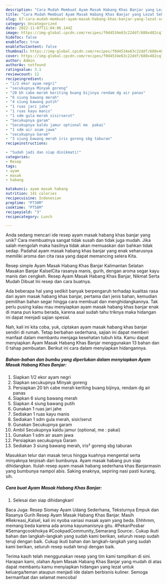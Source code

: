 ```yaml
---
description: "Cara Mudah Membuat Ayam Masak Habang Khas Banjar yang Lezat Sekali"
title: "Cara Mudah Membuat Ayam Masak Habang Khas Banjar yang Lezat Sekali"
slug: 67-cara-mudah-membuat-ayam-masak-habang-khas-banjar-yang-lezat-sekali
category: Uncategorized
date: 2022-11-07T11:04:06.144Z
image: https://img-global.cpcdn.com/recipes/f0d4534e63c22ddf/680x482cq70/ayam-masak-habang-khas-banjar-foto-resep-utama.jpg
hideToc: false
enableToc: true
enableTocContent: false
thumbnail: https://img-global.cpcdn.com/recipes/f0d4534e63c22ddf/680x482cq70/ayam-masak-habang-khas-banjar-foto-resep-utama.jpg
cover: https://img-global.cpcdn.com/recipes/f0d4534e63c22ddf/680x482cq70/ayam-masak-habang-khas-banjar-foto-resep-utama.jpg
author: Admin
authorAv: notfound
ratingvalue: 3.1
reviewcount: 12
recipeingredient:
- "1/2 ekor ayam negri"
- "secukupnya Minyak goreng"
- "20 bh cabe merah keriting buang bijinya rendam dg air panas"
- "6 siung bawang merah"
- "4 siung bawang putih"
- "1 ruas jari jahe"
- "1 ruas kayu manis"
- "1 sdm gula merah sisirserut"
- "Secukupnya garam"
- "Secukupnya kaldu jamur optional me  pakai"
- "1 sdm air asam jawa"
- "secukupnya Garam"
- "3 siung bawang merah iris goreng sbg taburan"
recipeinstructions:

- "Sudah jadi dan siap dinikmati!"
categories:
- Resep
tags:
- ayam
- masak
- habang

katakunci: ayam masak habang 
nutrition: 141 calories
recipecuisine: Indonesian
preptime: "PT30M"
cooktime: "PT58M"
recipeyield: "3"
recipecategory: Lunch

---
```





Anda sedang mencari ide resep ayam masak habang khas banjar yang unik? Cara membuatnya sangat tidak susah dan tidak juga mudah. Jika salah mengolah maka hasilnya tidak akan memuaskan dan bahkan tidak sedap. Padahal ayam masak habang khas banjar yang enak seharusnya memiliki aroma dan cita rasa yang dapat memancing selera Kita.





Resep simple Ayam Masak Habang Khas Banjar Kalimantan Selatan Masakan Banjar KalselCita rasanya manis, gurih, dengan aroma segar kayu manis dan cengkeh. Resep Ayam Masak Habang Khas Banjar, Nikmat Serta Mudah Dibuat Ini resep dan cara buatnya.

Ada beberapa hal yang sedikit banyak berpengaruh terhadap kualitas rasa dari ayam masak habang khas banjar, pertama dari jenis bahan, kemudian pemilihan bahan segar hingga cara membuat dan menghidangkannya. Tak perlu pusing kalau mau menyiapkan ayam masak habang khas banjar enak di mana pun kamu berada, karena asal sudah tahu triknya maka hidangan ini dapat menjadi sajian spesial.






Nah, kali ini kita coba, yuk, ciptakan ayam masak habang khas banjar sendiri di rumah. Tetap berbahan sederhana, sajian ini dapat memberi manfaat dalam membantu menjaga kesehatan tubuh kita. Kamu dapat menyiapkan Ayam Masak Habang Khas Banjar menggunakan 13 bahan dan 0 tahap pembuatan. Berikut ini cara dalam menyiapkan hidangannya.

<!--inarticleads1-->

##### Bahan-bahan dan bumbu yang diperlukan dalam menyiapkan Ayam Masak Habang Khas Banjar:

1. Siapkan 1/2 ekor ayam negri
1. Siapkan secukupnya Minyak goreng
1. Persiapkan 20 bh cabe merah keriting buang bijinya, rendam dg air panas
1. Siapkan 6 siung bawang merah
1. Siapkan 4 siung bawang putih
1. Gunakan 1 ruas jari jahe
1. Sediakan 1 ruas kayu manis
1. Sediakan 1 sdm gula merah, sisir/serut
1. Gunakan Secukupnya garam
1. Ambil Secukupnya kaldu jamur (optional, me : pakai)
1. Gunakan 1 sdm air asam jawa
1. Persiapkan secukupnya Garam
1. Sediakan 3 siung bawang merah, iris² goreng sbg taburan


Masukkan telur dan masak terus hingga kuahnya mengental serta minyaknya terpisah dari bumbunya. Ayam masak habang pun siap dihidangkan. Itulah resep ayam masak habang sederhana khas Banjarmasin yang bumbunya nampol abis. Saking enaknya, sepiring nasi pasti kurang, sih. 

<!--inarticleads2-->

##### Cara buat Ayam Masak Habang Khas Banjar:


1. Selesai dan siap dihidangkan!

Baca Juga: Resep Siomay Ayam Udang Sederhana, Teksturnya Empuk dan Rasanya Gurih Resep Ayam Masak Habang Khas Banjar. Masih #Rekreasi_Kalsel, kali ini nyoba variasi masak ayam yang beda. Ehhhmm, memang beda karena ada aroma kayumanisnya gitu. #PekanPosbar #Semangcookhokya #CookpadCommunity_Semarang Source:. Cukup ikuti bahan dan langkah-langkah yang sudah kami berikan, seluruh resep sudah teruji dengan baik. Cukup ikuti bahan dan langkah-langkah yang sudah kami berikan, seluruh resep sudah teruji dengan baik. 

Terima kasih telah menggunakan resep yang tim kami tampilkan di sini. Harapan kami, olahan Ayam Masak Habang Khas Banjar yang mudah di atas dapat membantu kamu menyiapkan hidangan yang lezat untuk keluarga/teman ataupun menjadi ide dalam berbisnis kuliner. Semoga bermanfaat dan selamat mencoba!
